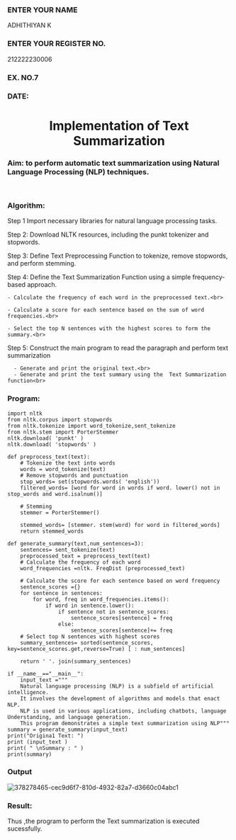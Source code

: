 <H3>ENTER YOUR NAME</H3>ADHITHIYAN K
<H3>ENTER YOUR REGISTER NO.</H3>212222230006
<H3>EX. NO.7</H3>
<H3>DATE:</H3>
<H1 ALIGN =CENTER>Implementation of Text  Summarization</H1>
<H3>Aim: to perform automatic text summarization using Natural Language Processing (NLP) techniques. </H3> 
 <BR>
<h3>Algorithm:</h3>

Step 1 Import necessary libraries for natural language processing tasks.<BR>

Step 2: Download NLTK resources, including the punkt tokenizer and stopwords.<BR>

Step 3: Define Text Preprocessing Function to tokenize, remove stopwords, and perform stemming.<BR>

Step 4: Define the Text Summarization Function using a simple frequency-based approach.<br>

    - Calculate the frequency of each word in the preprocessed text.<br>
    
    - Calculate a score for each sentence based on the sum of word frequencies.<br>
    
    - Select the top N sentences with the highest scores to form the summary.<br>
    
Step 5: Construct the main program to read the paragraph  and perform text summarization<br>

      - Generate and print the original text.<br>
      - Generate and print the text summary using the  Text Summarization function<br>
      
<H3>Program:</H3>

```
import nltk
from nltk.corpus import stopwords
from nltk.tokenize import word_tokenize,sent_tokenize
from nltk.stem import PorterStemmer
nltk.download( 'punkt' )
nltk.download( 'stopwords' )

def preprocess_text(text):
	# Tokenize the text into words
	words = word_tokenize(text)
	# Remove stopwords and punctuation
	stop_words= set(stopwords.words( 'english'))
	filtered_words= [word for word in words if word. lower() not in stop_words and word.isalnum()]

	# Stemming
	stemmer = PorterStemmer()

	stemmed_words= [stemmer. stem(word) for word in filtered_words]
	return stemmed_words

def generate_summary(text,num_sentences=3):
	sentences= sent_tokenize(text)
	preprocessed_text = preprocess_text(text)
	# Calculate the frequency of each word
	word_frequencies =nltk. FreqDist (preprocessed_text)

	# Calculate the score for each sentence based on word frequency
	sentence_scores ={}
	for sentence in sentences:
		for word, freq in word_frequencies.items():
			if word in sentence.lower():
				if sentence not in sentence_scores:
					sentence_scores[sentence] = freq
				else:
					sentence_scores[sentence]+= freq
	# Select top N sentences with highest scores
	summary_sentences= sorted(sentence_scores, key=sentence_scores.get,reverse=True) [ : num_sentences]

	return ' '. join(summary_sentences)

if __name__=="__main__":
	input_text ="""
	Natural language processing (NLP) is a subfield of artificial intelligence.
	It involves the development of algorithms and models that enact NLP.
	NLP is used in various applications, including chatbots, language Understanding, and language generation.
	This program demonstrates a simple text summarization using NLP"""
summary = generate_summary(input_text)
print("Origina1 Text: ")
print (input_text )
print( " \nSummary : " )
print(summary)

```


<H3>Output</H3>

![378278465-cec9d6f7-810d-4932-82a7-d3660c04abc1](https://github.com/user-attachments/assets/c13190ba-1e61-49fa-9152-e37be6622e68)

<H3>Result:</H3>
Thus ,the program to perform the Text summarization is executed sucessfully.


